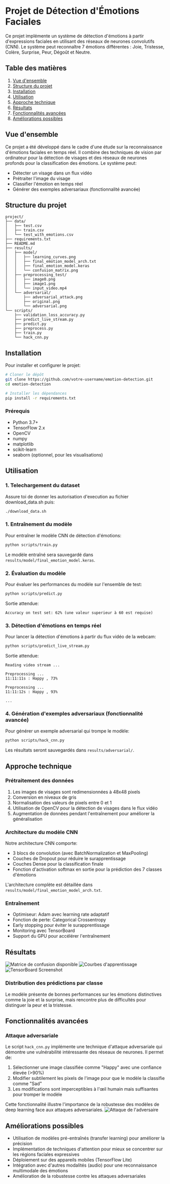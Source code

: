 # Projet de Détection d'Émotions Faciales

Ce projet implémente un système de détection d'émotions à partir d'expressions faciales en utilisant des réseaux de neurones convolutifs (CNN). Le système peut reconnaître 7 émotions différentes : Joie, Tristesse, Colère, Surprise, Peur, Dégoût et Neutre.

## Table des matières

1. [Vue d'ensemble](#vue-densemble)
2. [Structure du projet](#structure-du-projet)
3. [Installation](#installation)
4. [Utilisation](#utilisation)
5. [Approche technique](#approche-technique)
6. [Résultats](#résultats)
7. [Fonctionnalités avancées](#fonctionnalités-avancées)
8. [Améliorations possibles](#améliorations-possibles)

## Vue d'ensemble

Ce projet a été développé dans le cadre d'une étude sur la reconnaissance d'émotions faciales en temps réel. Il combine des techniques de vision par ordinateur pour la détection de visages et des réseaux de neurones profonds pour la classification des émotions. Le système peut:

- Détecter un visage dans un flux vidéo
- Prétraiter l'image du visage
- Classifier l'émotion en temps réel
- Générer des exemples adversariaux (fonctionnalité avancée)

## Structure du projet

```
project/
├── data/
│   ├── test.csv
│   ├── train.csv
│   └── test_with_emotions.csv
├── requirements.txt
├── README.md
├── results/
│   ├── model/
│   │   ├── learning_curves.png
│   │   ├── final_emotion_model_arch.txt
│   │   ├── final_emotion_model.keras
│   │   └── confusion_matrix.png
│   ├── preprocessing_test/
│   │   ├── image0.png
│   │   ├── image1.png
│   │   └── input_video.mp4
│   └── adversarial/
│       ├── adversarial_attack.png
│       ├── original.png
│       └── adversarial.png
└── scripts/
    ├── validation_loss_accuracy.py
    ├── predict_live_stream.py
    ├── predict.py
    ├── preprocess.py
    ├── train.py
    └── hack_cnn.py
```

## Installation

Pour installer et configurer le projet:

```bash
# Cloner le dépôt
git clone https://github.com/votre-username/emotion-detection.git
cd emotion-detection

# Installer les dépendances
pip install -r requirements.txt
```

### Prérequis

- Python 3.7+
- TensorFlow 2.x
- OpenCV
- numpy
- matplotlib
- scikit-learn
- seaborn (optionnel, pour les visualisations)

## Utilisation

### 1. Telechargement du dataset 
Assure toi de donner les autorisation d'execution au fichier download_data.sh puis:
```bash
./download_data.sh
```

### 1. Entraînement du modèle

Pour entraîner le modèle CNN de détection d'émotions:

```bash
python scripts/train.py
```

Le modèle entraîné sera sauvegardé dans `results/model/final_emotion_model.keras`.

### 2. Évaluation du modèle

Pour évaluer les performances du modèle sur l'ensemble de test:

```bash
python scripts/predict.py
```

Sortie attendue:
```
Accuracy on test set: 62% (une valeur superieur à 60 est requise)
```

### 3. Détection d'émotions en temps réel

Pour lancer la détection d'émotions à partir du flux vidéo de la webcam:

```bash
python scripts/predict_live_stream.py
```

Sortie attendue:
```
Reading video stream ...

Preprocessing ...
11:11:11s : Happy , 73%

Preprocessing ...
11:11:12s : Happy , 93%

...
```

### 4. Génération d'exemples adversariaux (fonctionnalité avancée)

Pour générer un exemple adversarial qui trompe le modèle:

```bash
python scripts/hack_cnn.py
```

Les résultats seront sauvegardés dans `results/adversarial/`.

## Approche technique

### Prétraitement des données

1. Les images de visages sont redimensionnées à 48x48 pixels
2. Conversion en niveaux de gris
3. Normalisation des valeurs de pixels entre 0 et 1
4. Utilisation de OpenCV pour la détection de visages dans le flux vidéo
5. Augmentation de données pendant l'entraînement pour améliorer la généralisation

### Architecture du modèle CNN

Notre architecture CNN comporte:

- 3 blocs de convolution (avec BatchNormalization et MaxPooling)
- Couches de Dropout pour réduire le surapprentissage
- Couches Dense pour la classification finale
- Fonction d'activation softmax en sortie pour la prédiction des 7 classes d'émotions

L'architecture complète est détaillée dans `results/model/final_emotion_model_arch.txt`.

### Entraînement

- Optimiseur: Adam avec learning rate adaptatif
- Fonction de perte: Categorical Crossentropy
- Early stopping pour éviter le surapprentissage
- Monitoring avec TensorBoard
- Support du GPU pour accélérer l'entraînement

## Résultats

![Matrice de confusion disponible](results/model/confusion_matrix.png)
![Courbes d'apprentissage](results/model/learning_curves.png)
![TensorBoard Screenshot](results/model/tensorboard_screenshot.png)

### Distribution des prédictions par classe

Le modèle présente de bonnes performances sur les émotions distinctives comme la joie et la surprise, mais rencontre plus de difficultés pour distinguer la peur et la tristesse.

## Fonctionnalités avancées

### Attaque adversariale

Le script `hack_cnn.py` implémente une technique d'attaque adversariale qui démontre une vulnérabilité intéressante des réseaux de neurones. Il permet de:

1. Sélectionner une image classifiée comme "Happy" avec une confiance élevée (>90%)
2. Modifier subtilement les pixels de l'image pour que le modèle la classifie comme "Sad"
3. Les modifications sont imperceptibles à l'œil humain mais suffisantes pour tromper le modèle

Cette fonctionnalité illustre l'importance de la robustesse des modèles de deep learning face aux attaques adversariales.
![Attaque de l'adversaire](results/adversarial/adversarial_attack.png)

## Améliorations possibles

- Utilisation de modèles pré-entraînés (transfer learning) pour améliorer la précision
- Implémentation de techniques d'attention pour mieux se concentrer sur les régions faciales expressives
- Déploiement sur des appareils mobiles (TensorFlow Lite)
- Intégration avec d'autres modalités (audio) pour une reconnaissance multimodale des émotions
- Amélioration de la robustesse contre les attaques adversariales
